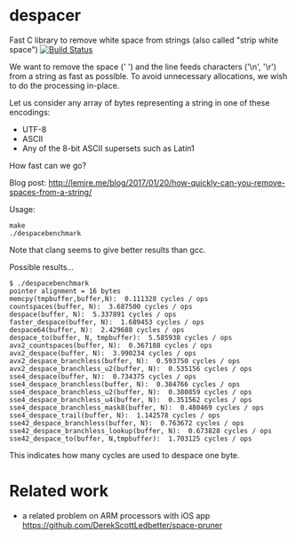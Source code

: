 # despacer
Fast C library to remove white space from strings (also called "strip white space")
[![Build Status](https://travis-ci.org/lemire/despacer.png)](https://travis-ci.org/lemire/despacer)

We want to remove the space (' ') and the line feeds characters ('\n', '\r') from a string
as fast as possible. To avoid unnecessary allocations, we wish to do the processing in-place.

Let us consider any array of bytes representing a string in one of these encodings:
* UTF-8
* ASCII
* Any of the 8-bit ASCII supersets such as Latin1

How fast can we go?

Blog post: 
http://lemire.me/blog/2017/01/20/how-quickly-can-you-remove-spaces-from-a-string/


Usage:
```
make
./despacebenchmark
```

Note that clang seems to give better results than gcc.

Possible results...

```
$ ./despacebenchmark
pointer alignment = 16 bytes
memcpy(tmpbuffer,buffer,N):  0.111328 cycles / ops
countspaces(buffer, N):  3.687500 cycles / ops
despace(buffer, N):  5.337891 cycles / ops
faster_despace(buffer, N):  1.689453 cycles / ops
despace64(buffer, N):  2.429688 cycles / ops
despace_to(buffer, N, tmpbuffer):  5.585938 cycles / ops
avx2_countspaces(buffer, N):  0.367188 cycles / ops
avx2_despace(buffer, N):  3.990234 cycles / ops
avx2_despace_branchless(buffer, N):  0.593750 cycles / ops
avx2_despace_branchless_u2(buffer, N):  0.535156 cycles / ops
sse4_despace(buffer, N):  0.734375 cycles / ops
sse4_despace_branchless(buffer, N):  0.384766 cycles / ops
sse4_despace_branchless_u2(buffer, N):  0.380859 cycles / ops
sse4_despace_branchless_u4(buffer, N):  0.351562 cycles / ops
sse4_despace_branchless_mask8(buffer, N):  0.480469 cycles / ops
sse4_despace_trail(buffer, N):  1.142578 cycles / ops
sse42_despace_branchless(buffer, N):  0.763672 cycles / ops
sse42_despace_branchless_lookup(buffer, N):  0.673828 cycles / ops
sse42_despace_to(buffer, N,tmpbuffer):  1.703125 cycles / ops
```

This indicates how many cycles are used to despace one byte.



# Related work

- a related problem on ARM processors with iOS app https://github.com/DerekScottLedbetter/space-pruner

